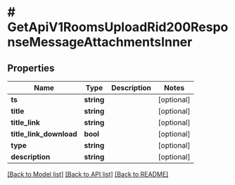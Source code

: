 # # GetApiV1RoomsUploadRid200ResponseMessageAttachmentsInner

## Properties

Name | Type | Description | Notes
------------ | ------------- | ------------- | -------------
**ts** | **string** |  | [optional]
**title** | **string** |  | [optional]
**title_link** | **string** |  | [optional]
**title_link_download** | **bool** |  | [optional]
**type** | **string** |  | [optional]
**description** | **string** |  | [optional]

[[Back to Model list]](../../README.md#models) [[Back to API list]](../../README.md#endpoints) [[Back to README]](../../README.md)
